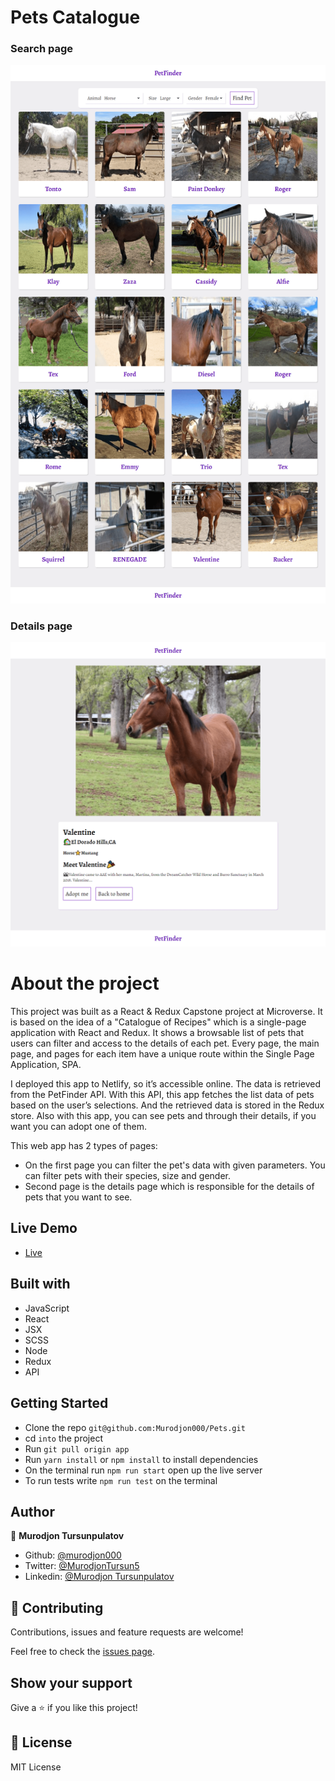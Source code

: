 # Pets Catalogue

### Search page

![Photo](./readme.png)

### Details page

![Photo](./readme-1.png)

# About the project

This project was built as a React & Redux Capstone project at Microverse. It is based on the idea of a "Catalogue of Recipes" which is a single-page application with React and Redux.
It shows a browsable list of pets that users can filter and access to the details of each pet. Every page, the main page, and pages for each item have a unique route within the Single Page Application, SPA.

I deployed this app to Netlify, so it’s accessible online. The data is retrieved from the PetFinder API. With this API, this app fetches the list data of pets based on the user’s selections. And the retrieved data is stored in the Redux store.
Also with this app, you can see pets and through their details, if you want you can adopt one of them.

This web app has 2 types of pages:

- On the first page you can filter the pet's data with given parameters. You can filter pets with their species, size and gender.
- Second page is the details page which is responsible for the details of pets that you want to see.

## Live Demo

- [Live](#)

## Built with

- JavaScript
- React
- JSX
- SCSS
- Node
- Redux
- API

## Getting Started

- Clone the repo `git@github.com:Murodjon000/Pets.git`
- cd `into` the project
- Run `git pull origin app`
- Run `yarn install` or `npm install` to install dependencies
- On the terminal run `npm run start` open up the live server
- To run tests write `npm run test` on the terminal

## Author

👤 **Murodjon Tursunpulatov**

- Github: [@murodjon000](https://github.com/murodjon000)
- Twitter: [@MurodjonTursun5](https://twitter.com/MurodjonTursun5)
- Linkedin: [@Murodjon Tursunpulatov](https://www.linkedin.com/in/murodjon-tursunpulatov-5189481b3/)

## 🤝 Contributing

Contributions, issues and feature requests are welcome!

Feel free to check the [issues page](issues/).

## Show your support

Give a ⭐️ if you like this project!

## 📝 License

MIT License
